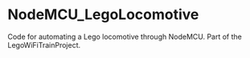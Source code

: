 # NodeMCU_LegoLocomotive
Code for automating a Lego locomotive through NodeMCU. Part of the LegoWiFiTrainProject.
